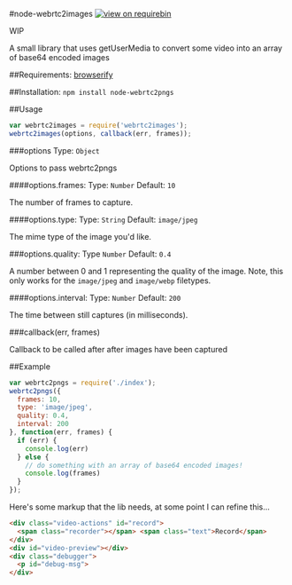 #node-webrtc2images
[![view on
requirebin](http://requirebin.com/badge.png)](http://requirebin.com/?gist=19dd242b84bf978c870e)

WIP

A small library that uses getUserMedia to convert some video into an array of base64 encoded images

##Requirements:
[browserify](http://browserify.org/)

##Installation:
`npm install node-webrtc2pngs`

##Usage
```javascript
var webrtc2images = require('webrtc2images');
webrtc2images(options, callback(err, frames));
```

###options
Type: `Object`

Options to pass webrtc2pngs

####options.frames:
Type: `Number`
Default: `10`

The number of frames to capture.

####options.type:
Type: `String`
Default: `image/jpeg`

The mime type of the image you'd like.

###options.quality:
Type `Number`
Default: `0.4`

A number between 0 and 1 representing the quality of the image. Note, this only
works for the `image/jpeg` and `image/webp` filetypes.

####options.interval:
Type: `Number`
Default: `200`

The time between still captures (in milliseconds).

###callback(err, frames)

Callback to be called after after images have been captured

##Example
```javascript
var webrtc2pngs = require('./index');
webrtc2pngs({
  frames: 10,
  type: 'image/jpeg',
  quality: 0.4,
  interval: 200
}, function(err, frames) {
  if (err) {
    console.log(err)
  } else {
    // do something with an array of base64 encoded images!
    console.log(frames)
  }
});
```

Here's some markup that the lib needs, at some point I can refine this...

```html
<div class="video-actions" id="record">
  <span class="recorder"></span> <span class="text">Record</span>
</div>
<div id="video-preview"></div>
<div class="debugger">
  <p id="debug-msg">
</div>
```
